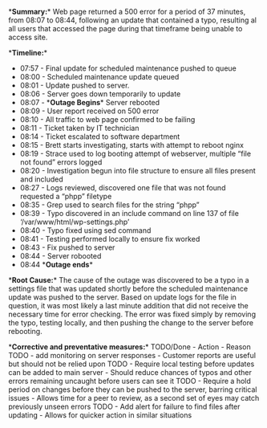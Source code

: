 \***Summary:**\* Web page returned a 500 error for a period of 37 minutes, from 08:07 to 08:44, following an update that contained a typo, resulting al all users that accessed the page during that timeframe being unable to access site.

\***Timeline:**\*
* 07:57 - Final update for scheduled maintenance pushed to queue
* 08:00 - Scheduled maintenance update queued
* 08:01 - Update pushed to server.
* 08:06 - Server goes down temporarily to update
* 08:07 - \***Outage Begins**\* Server rebooted
* 08:09 - User report received on 500 error
* 08:10 - All traffic to web page confirmed to be failing
* 08:11 - Ticket taken by IT technician
* 08:14 - Ticket escalated to software department
* 08:15 - Brett starts investigating, starts with attempt to reboot nginx
* 08:19 - Strace used to log booting attempt of webserver, multiple “file not found” errors logged
* 08:20 - Investigation begun into file structure to ensure all files present and included
* 08:27 - Logs reviewed, discovered one file that was not found requested a “phpp” filetype
* 08:35 - Grep used to search files for the string “phpp”
* 08:39 - Typo discovered in an include command on line 137 of file ‘/var/www/html/wp-settings.php’
* 08:40 - Typo fixed using sed command
* 08:41 - Testing performed locally to ensure fix worked
* 08:43 - Fix pushed to server
* 08:44 - Server robooted
* 08:44 \***Outage ends**\*

\***Root Cause:**\* The cause of the outage was discovered to be a typo in a settings file that was updated shortly before the scheduled maintenance update was pushed to the server. Based on update logs for the file in question, it was most likely a last minute addition that did not receive the necessary time for error checking. The error was fixed simply by removing the typo, testing locally, and then pushing the change to the server before rebooting.

\***Corrective and preventative measures:**\*
TODO/Done - Action - Reason
TODO - add monitoring on server responses - Customer reports are useful but should not be relied upon
TODO - Require local testing before updates can be added to main server - Should reduce chances of typos and other errors remaining uncaught before users can see it
TODO - Require a hold period on changes before they can be pushed to the server, barring critical issues - Allows time for a peer to review, as a second set of eyes may catch previously unseen errors
TODO - Add alert for failure to find files after updating - Allows for quicker action in similar situations
